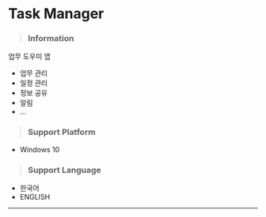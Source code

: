 # Task Manager

> ### Information
업무 도우미 앱
- 업무 관리
- 일정 관리
- 정보 공유
- 알림
- ...

> ### Support Platform
 - Windows 10

> ### Support Language
 - 한국어
 - ENGLISH

--------------------